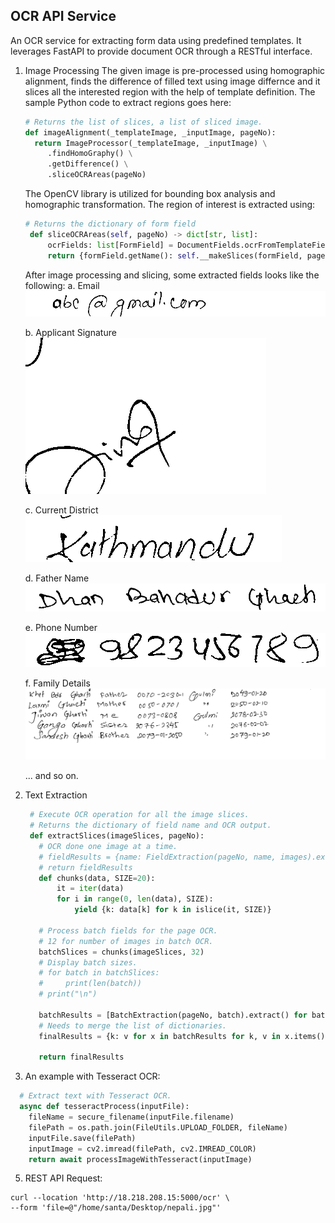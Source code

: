 ## OCR API Service

An OCR service for extracting form data using predefined templates. It leverages FastAPI to provide document OCR through a RESTful interface. 

1. Image Processing
   The given image is pre-processed using homographic alignment, finds the difference of filled text using image differnce and it slices all the interested region with the help of template definition. The sample Python code to extract regions goes 
   here:
   ```Python
   # Returns the list of slices, a list of sliced image.
   def imageAlignment(_templateImage, _inputImage, pageNo):
     return ImageProcessor(_templateImage, _inputImage) \
        .findHomoGraphy() \
        .getDifference() \
        .sliceOCRAreas(pageNo)
   ```
   The OpenCV library is utilized for bounding box analysis and homographic transformation. The region of interest is extracted using:
   ```Python
   # Returns the dictionary of form field
    def sliceOCRAreas(self, pageNo) -> dict[str, list]:
        ocrFields: list[FormField] = DocumentFields.ocrFromTemplateFields(pageNo + 1)
        return {formField.getName(): self.__makeSlices(formField, pageNo) for formField in ocrFields}
   ```
   After image processing and slicing, some extracted fields looks like the following:
   a. Email
   ![Email](./assets/output/contactEmail_0_0.png)
   
   b. Applicant Signature
   ![Signature](./assets/output/applicantSignature_0_0.png)

   c. Current District
   ![District](./assets/output/currentDistrict_0_0.png)

   d. Father Name
   ![Father Name](./assets/output/grandFatherName_0_0.png)

   e. Phone Number
   ![Phone Number](./assets/output/landlordPhone_1_0.png)

   f. Family Details
   ![Family Details](./assets/output/familyDetails_1_0.png)

   ... and so on.
   
   
3. Text Extraction
   ```Python
    # Execute OCR operation for all the image slices.
    # Returns the dictionary of field name and OCR output.
    def extractSlices(imageSlices, pageNo):
      # OCR done one image at a time.
      # fieldResults = {name: FieldExtraction(pageNo, name, images).extract() for (name, images) in imageSlices.items()}
      # return fieldResults
      def chunks(data, SIZE=20):
          it = iter(data)
          for i in range(0, len(data), SIZE):
              yield {k: data[k] for k in islice(it, SIZE)}
  
      # Process batch fields for the page OCR.
      # 12 for number of images in batch OCR.
      batchSlices = chunks(imageSlices, 32)
      # Display batch sizes.
      # for batch in batchSlices:
      #     print(len(batch))
      # print("\n")
  
      batchResults = [BatchExtraction(pageNo, batch).extract() for batch in batchSlices]
      # Needs to merge the list of dictionaries.
      finalResults = {k: v for x in batchResults for k, v in x.items()}
  
      return finalResults
   ```
4. An example with Tesseract OCR:
```Python
  # Extract text with Tesseract OCR.
  async def tesseractProcess(inputFile):
    fileName = secure_filename(inputFile.filename)
    filePath = os.path.join(FileUtils.UPLOAD_FOLDER, fileName)
    inputFile.save(filePath)
    inputImage = cv2.imread(filePath, cv2.IMREAD_COLOR)
    return await processImageWithTesseract(inputImage)
``` 
5. REST API Request:
```Curl
curl --location 'http://18.218.208.15:5000/ocr' \
--form 'file=@"/home/santa/Desktop/nepali.jpg"'
```
